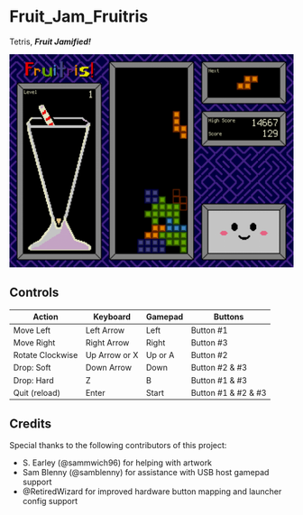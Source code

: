 # Fruit_Jam_Fruitris
Tetris, _**Fruit Jamified!**_

![screenshot of Fruitris on the Adafruit Fruit Jam](assets/screenshot.png)

## Controls

| Action           | Keyboard      | Gamepad | Buttons             |
|------------------|---------------|---------|---------------------|
| Move Left        | Left Arrow    | Left    | Button #1           |
| Move Right       | Right Arrow   | Right   | Button #3           |
| Rotate Clockwise | Up Arrow or X | Up or A | Button #2           |
| Drop: Soft       | Down Arrow    | Down    | Button #2 & #3      |
| Drop: Hard       | Z             | B       | Button #1 & #3      |
| Quit (reload)    | Enter         | Start   | Button #1 & #2 & #3 |

## Credits

Special thanks to the following contributors of this project:
- S. Earley (@sammwich96) for helping with artwork
- Sam Blenny (@samblenny) for assistance with USB host gamepad support
- @RetiredWizard for improved hardware button mapping and launcher config support
